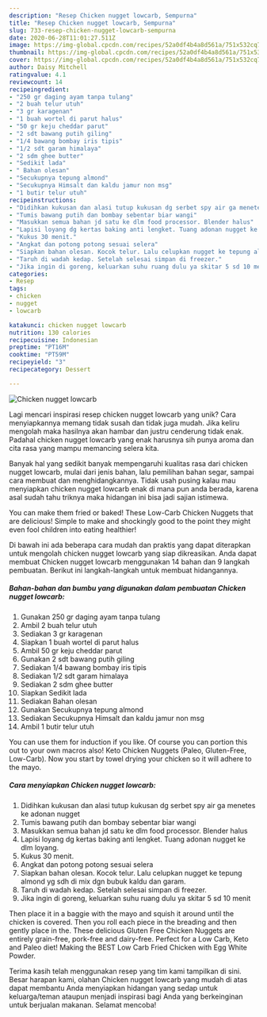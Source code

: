 ```yaml
---
description: "Resep Chicken nugget lowcarb, Sempurna"
title: "Resep Chicken nugget lowcarb, Sempurna"
slug: 733-resep-chicken-nugget-lowcarb-sempurna
date: 2020-06-28T11:01:27.511Z
image: https://img-global.cpcdn.com/recipes/52a0df4b4a8d561a/751x532cq70/chicken-nugget-lowcarb-foto-resep-utama.jpg
thumbnail: https://img-global.cpcdn.com/recipes/52a0df4b4a8d561a/751x532cq70/chicken-nugget-lowcarb-foto-resep-utama.jpg
cover: https://img-global.cpcdn.com/recipes/52a0df4b4a8d561a/751x532cq70/chicken-nugget-lowcarb-foto-resep-utama.jpg
author: Daisy Mitchell
ratingvalue: 4.1
reviewcount: 14
recipeingredient:
- "250 gr daging ayam tanpa tulang"
- "2 buah telur utuh"
- "3 gr karagenan"
- "1 buah wortel di parut halus"
- "50 gr keju cheddar parut"
- "2 sdt bawang putih giling"
- "1/4 bawang bombay iris tipis"
- "1/2 sdt garam himalaya"
- "2 sdm ghee butter"
- "Sedikit lada"
- " Bahan olesan"
- "Secukupnya tepung almond"
- "Secukupnya Himsalt dan kaldu jamur non msg"
- "1 butir telur utuh"
recipeinstructions:
- "Didihkan kukusan dan alasi tutup kukusan dg serbet spy air ga menetes ke adonan nugget"
- "Tumis bawang putih dan bombay sebentar biar wangi"
- "Masukkan semua bahan jd satu ke dlm food processor. Blender halus"
- "Lapisi loyang dg kertas baking anti lengket. Tuang adonan nugget ke dlm loyang."
- "Kukus 30 menit."
- "Angkat dan potong potong sesuai selera"
- "Siapkan bahan olesan. Kocok telur. Lalu celupkan nugget ke tepung almond yg sdh di mix dgn bubuk kaldu dan garam."
- "Taruh di wadah kedap. Setelah selesai simpan di freezer."
- "Jika ingin di goreng, keluarkan suhu ruang dulu ya skitar 5 sd 10 menit"
categories:
- Resep
tags:
- chicken
- nugget
- lowcarb

katakunci: chicken nugget lowcarb 
nutrition: 130 calories
recipecuisine: Indonesian
preptime: "PT16M"
cooktime: "PT59M"
recipeyield: "3"
recipecategory: Dessert

---
```



![Chicken nugget lowcarb](https://img-global.cpcdn.com/recipes/52a0df4b4a8d561a/751x532cq70/chicken-nugget-lowcarb-foto-resep-utama.jpg)

Lagi mencari inspirasi resep chicken nugget lowcarb yang unik? Cara menyiapkannya memang tidak susah dan tidak juga mudah. Jika keliru mengolah maka hasilnya akan hambar dan justru cenderung tidak enak. Padahal chicken nugget lowcarb yang enak harusnya sih punya aroma dan cita rasa yang mampu memancing selera kita.

Banyak hal yang sedikit banyak mempengaruhi kualitas rasa dari chicken nugget lowcarb, mulai dari jenis bahan, lalu pemilihan bahan segar, sampai cara membuat dan menghidangkannya. Tidak usah pusing kalau mau menyiapkan chicken nugget lowcarb enak di mana pun anda berada, karena asal sudah tahu triknya maka hidangan ini bisa jadi sajian istimewa.

You can make them fried or baked! These Low-Carb Chicken Nuggets that are delicious! Simple to make and shockingly good to the point they might even fool children into eating healthier!


Di bawah ini ada beberapa cara mudah dan praktis yang dapat diterapkan untuk mengolah chicken nugget lowcarb yang siap dikreasikan. Anda dapat membuat Chicken nugget lowcarb menggunakan 14 bahan dan 9 langkah pembuatan. Berikut ini langkah-langkah untuk membuat hidangannya.

<!--inarticleads1-->

##### Bahan-bahan dan bumbu yang digunakan dalam pembuatan Chicken nugget lowcarb:

1. Gunakan 250 gr daging ayam tanpa tulang
1. Ambil 2 buah telur utuh
1. Sediakan 3 gr karagenan
1. Siapkan 1 buah wortel di parut halus
1. Ambil 50 gr keju cheddar parut
1. Gunakan 2 sdt bawang putih giling
1. Sediakan 1/4 bawang bombay iris tipis
1. Sediakan 1/2 sdt garam himalaya
1. Sediakan 2 sdm ghee butter
1. Siapkan Sedikit lada
1. Sediakan  Bahan olesan
1. Gunakan Secukupnya tepung almond
1. Sediakan Secukupnya Himsalt dan kaldu jamur non msg
1. Ambil 1 butir telur utuh


You can use them for induction if you like. Of course you can portion this out to your own macros also! Keto Chicken Nuggets (Paleo, Gluten-Free, Low-Carb). Now you start by towel drying your chicken so it will adhere to the mayo. 

<!--inarticleads2-->

##### Cara menyiapkan Chicken nugget lowcarb:

1. Didihkan kukusan dan alasi tutup kukusan dg serbet spy air ga menetes ke adonan nugget
1. Tumis bawang putih dan bombay sebentar biar wangi
1. Masukkan semua bahan jd satu ke dlm food processor. Blender halus
1. Lapisi loyang dg kertas baking anti lengket. Tuang adonan nugget ke dlm loyang.
1. Kukus 30 menit.
1. Angkat dan potong potong sesuai selera
1. Siapkan bahan olesan. Kocok telur. Lalu celupkan nugget ke tepung almond yg sdh di mix dgn bubuk kaldu dan garam.
1. Taruh di wadah kedap. Setelah selesai simpan di freezer.
1. Jika ingin di goreng, keluarkan suhu ruang dulu ya skitar 5 sd 10 menit


Then place it in a baggie with the mayo and squish it around until the chicken is covered. Then you roll each piece in the breading and then gently place in the. These delicious Gluten Free Chicken Nuggets are entirely grain-free, pork-free and dairy-free. Perfect for a Low Carb, Keto and Paleo diet! Making the BEST Low Carb Fried Chicken with Egg White Powder. 

Terima kasih telah menggunakan resep yang tim kami tampilkan di sini. Besar harapan kami, olahan Chicken nugget lowcarb yang mudah di atas dapat membantu Anda menyiapkan hidangan yang sedap untuk keluarga/teman ataupun menjadi inspirasi bagi Anda yang berkeinginan untuk berjualan makanan. Selamat mencoba!
